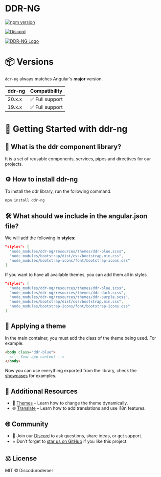 # DDR-NG

[![npm version](https://img.shields.io/badge/npm-v19.0.2-blue)](https://www.npmjs.com/package/ddr-ng/v/19.0.2)

[![Discord](https://img.shields.io/badge/discord-ddr--ng-5865F2?logo=discord&logoColor=white)](https://discord.gg/Drgv4JRqxu)

[![DDR-NG Logo](https://ddr-ng.com/img/logo.png)](https://ddr-ng.com)

# 📦 Versions

`ddr-ng` always matches Angular's **major** version.  

|ddr-ng | Compatibility   |
|-------|-----------------|
|20.x.x | ✅ Full support |
|19.x.x | ✅ Full support |

# 🚀 Getting Started with ddr-ng

## 📌 What is the ddr component library?
It is a set of reusable components, services, pipes and directives for our projects.

## ⚙️ How to install ddr-ng
To install the ddr library, run the following command:

```bash
npm install ddr-ng
```

## 🛠️ What should we include in the angular.json file?

We will add the following in **styles**:

```json
"styles": [
  "node_modules/ddr-ng/resources/themes/ddr-blue.scss",
  "node_modules/bootstrap/dist/css/bootstrap.min.css",
  "node_modules/bootstrap-icons/font/bootstrap-icons.css"
]
```

If you want to have all available themes, you can add them all in styles

```json
"styles": [
  "node_modules/ddr-ng/resources/themes/ddr-blue.scss",
  "node_modules/ddr-ng/resources/themes/ddr-dark.scss",
  "node_modules/ddr-ng/resources/themes/ddr-purple.scss",
  "node_modules/bootstrap/dist/css/bootstrap.min.css",
  "node_modules/bootstrap-icons/font/bootstrap-icons.css"
]
```

## 🎨 Applying a theme

In the main container, you must add the class of the theme being used. For example:

```html
<body class="ddr-blue">
  <!-- Your app content -->
</body>
```

Now you can use everything exported from the library, check the [showcases](https://ddr-ng.com) for examples.

## 🔗 Additional Resources

- 🎨 [Themes](https://ddr-ng.com/themes) – Learn how to change the theme dynamically.
- 🌐 [Translate](https://ddr-ng.com/translate) – Learn how to add translations and use i18n features.

## 🌐 Community
- 💬 Join our [Discord](https://discord.gg/Drgv4JRqxu) to ask questions, share ideas, or get support.
- ⭐ Don’t forget to [star us on GitHub](https://github.com/ddr-ng) if you like this project.

## ⚖️ License
MIT © Discoduroderoer